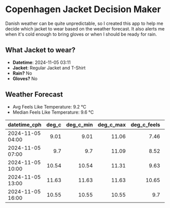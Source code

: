 
# Copenhagen Jacket Decision Maker

Danish weather can be quite unpredictable, so I created this app to help me decide which jacket to wear based on the weather forecast. 
It also alerts me when it's cold enough to bring gloves or when I should be ready for rain.

## What Jacket to wear?

- **Datetime**: 2024-11-05 03:11
- **Jacket**: Regular Jacket and T-Shirt
- **Rain?** No
- **Gloves?** No

## Weather Forecast
- Avg Feels Like Temperature: 9.2 °C
- Median Feels Like Temperature: 9.6 °C

| datetime_cph     |   deg_c |   deg_c_min |   deg_c_max |   deg_c_feels | weather   | wind   | rain   |
|:-----------------|--------:|------------:|------------:|--------------:|:----------|:-------|:-------|
| 2024-11-05 04:00 |    9.01 |        9.01 |       11.06 |          7.46 | Clouds    | Low    | None   |
| 2024-11-05 07:00 |    9.7  |        9.7  |       11.09 |          8.52 | Clouds    | Low    | None   |
| 2024-11-05 10:00 |   10.54 |       10.54 |       11.31 |          9.63 | Clouds    | Low    | None   |
| 2024-11-05 13:00 |   11.63 |       11.63 |       11.63 |         10.65 | Clouds    | Low    | None   |
| 2024-11-05 16:00 |   10.55 |       10.55 |       10.55 |          9.7  | Clouds    | Low    | None   |
        